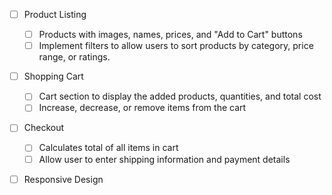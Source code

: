 - [ ] Product Listing

  - [ ] Products with images, names, prices, and "Add to Cart" buttons
  - [ ] Implement filters to allow users to sort products by category, price range, or ratings.

- [ ] Shopping Cart

  - [ ] Cart section to display the added products, quantities, and total cost
  - [ ] Increase, decrease, or remove items from the cart

- [ ] Checkout

  - [ ] Calculates total of all items in cart
  - [ ] Allow user to enter shipping information and payment details

- [ ] Responsive Design
